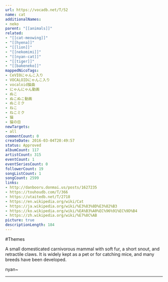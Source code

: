 ```yaml
---
url: https://vocadb.net/T/52
name: cat
additionalNames: 
- neko
parent: "[[animals]]"
related:
- "[[cat-meowing]]"
- "[[hyena]]"
- "[[lion]]"
- "[[nekomimi]]"
- "[[nyan-cat]]"
- "[[tiger]]"
- "[[bakeneko]]"
mappedNicoTags:
- CeVIOにゃんこ入り
- VOCALOIDにゃんこ入り
- vocaloid猫曲
- にゃんにゃん動画
- ぬこ
- ぬこぬこ動画
- ぬこミク
- ねこ
- ねこミク
- 猫
- 猫の日
newTargets:
- all
commentCount: 0
createDate: 2016-03-04T20:49:57
status: Approved
albumCount: 117
artistCount: 315
eventCount: 1
eventSeriesCount: 0
followerCount: 19
songListCount: 1
songCount: 2599
links: 
- http://danbooru.donmai.us/posts/1627235
- https://touhoudb.com/T/366
- https://utaitedb.net/T/2718
- https://en.wikipedia.org/wiki/Cat
- https://ja.wikipedia.org/wiki/%E3%83%8D%E3%82%B3
- https://ko.wikipedia.org/wiki/%EA%B3%A0%EC%96%91%EC%9D%B4
- https://zh.wikipedia.org/wiki/%E7%8C%AB
picture: true
descriptionLength: 184
---
```


#Themes

A small domesticated carnivorous mammal with soft fur, a short snout, and retractile claws. It is widely kept as a pet or for catching mice, and many breeds have been developed.

nyan~

---

